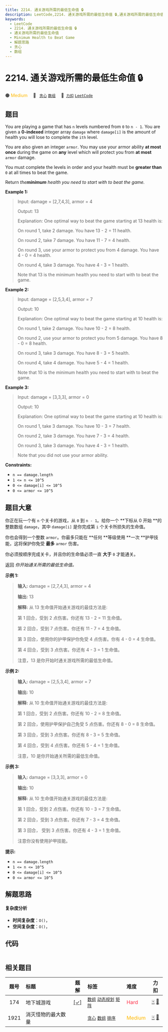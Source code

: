 ```yaml
---
title: 2214. 通关游戏所需的最低生命值 🔒
description: LeetCode,2214. 通关游戏所需的最低生命值 🔒,通关游戏所需的最低生命值,Minimum Health to Beat Game,解题思路,贪心,数组
keywords:
  - LeetCode
  - 2214. 通关游戏所需的最低生命值 🔒
  - 通关游戏所需的最低生命值
  - Minimum Health to Beat Game
  - 解题思路
  - 贪心
  - 数组
---
```


# 2214. 通关游戏所需的最低生命值 🔒

🟠 <font color=#ffb800>Medium</font>&emsp; 🔖&ensp; [`贪心`](/tag/greedy.md) [`数组`](/tag/array.md)&emsp; 🔗&ensp;[`力扣`](https://leetcode.cn/problems/minimum-health-to-beat-game) [`LeetCode`](https://leetcode.com/problems/minimum-health-to-beat-game)

## 题目

You are playing a game that has `n` levels numbered from `0` to `n - 1`. You
are given a **0-indexed** integer array `damage` where `damage[i]` is the
amount of health you will lose to complete the `ith` level.

You are also given an integer `armor`. You may use your armor ability **at
most once** during the game on **any** level which will protect you from **at
most** `armor` damage.

You must complete the levels in order and your health must be **greater than**
`0` at all times to beat the game.

Return _the**minimum** health you need to start with to beat the game._



**Example 1:**

> Input: damage = [2,7,4,3], armor = 4
> 
> Output: 13
> 
> Explanation: One optimal way to beat the game starting at 13 health is:
> 
> On round 1, take 2 damage. You have 13 - 2 = 11 health.
> 
> On round 2, take 7 damage. You have 11 - 7 = 4 health.
> 
> On round 3, use your armor to protect you from 4 damage. You have 4 - 0 = 4 health.
> 
> On round 4, take 3 damage. You have 4 - 3 = 1 health.
> 
> Note that 13 is the minimum health you need to start with to beat the game.

**Example 2:**

> Input: damage = [2,5,3,4], armor = 7
> 
> Output: 10
> 
> Explanation: One optimal way to beat the game starting at 10 health is:
> 
> On round 1, take 2 damage. You have 10 - 2 = 8 health.
> 
> On round 2, use your armor to protect you from 5 damage. You have 8 - 0 = 8 health.
> 
> On round 3, take 3 damage. You have 8 - 3 = 5 health.
> 
> On round 4, take 4 damage. You have 5 - 4 = 1 health.
> 
> Note that 10 is the minimum health you need to start with to beat the game.

**Example 3:**

> Input: damage = [3,3,3], armor = 0
> 
> Output: 10
> 
> Explanation: One optimal way to beat the game starting at 10 health is:
> 
> On round 1, take 3 damage. You have 10 - 3 = 7 health.
> 
> On round 2, take 3 damage. You have 7 - 3 = 4 health.
> 
> On round 3, take 3 damage. You have 4 - 3 = 1 health.
> 
> Note that you did not use your armor ability.

**Constraints:**

  * `n == damage.length`
  * `1 <= n <= 10^5`
  * `0 <= damage[i] <= 10^5`
  * `0 <= armor <= 10^5`


## 题目大意

你正在玩一个有 `n` 个关卡的游戏，从 `0` 到 `n - 1`。给你一个 **下标从 0  开始 **的整数数组 `damage`，其中
`damage[i]` 是你完成第 `i` 个关卡所损失的生命值。

你也会得到一个整数 `armor`。你最多只能在 **任何  **等级使用 **一次  **护甲技能，这将保护你免受 **最多**  `armor` 伤害。

你必须按顺序完成关卡，并且你的生命值必须一直 **大于** `0` 才能通关。

返回 _你开始通关所需的最低生命值。_



**示例 1:**

> 
> 
> 
> 
> 
> **输入:** damage = [2,7,4,3], armor = 4
> 
> **输出:** 13
> 
> **解释:** 从 13 生命值开始通关游戏的最佳方法是:
> 
> 第 1 回合，受到 2 点伤害。你还有 13 - 2 = 11 生命值。
> 
> 第 2 回合，受到 7 点伤害。你还有 11 - 7 = 4 生命值。
> 
> 第 3 回合，使用你的护甲保护你免受 4 点伤害。你有 4 - 0 = 4 生命值。
> 
> 第 4 回合，受到 3 点伤害。你还有 4 - 3 = 1 生命值。
> 
> 注意，13 是你开始时通关游戏所需的最低生命值。
> 
> 

**示例 2:**

> 
> 
> 
> 
> 
> **输入:** damage = [2,5,3,4], armor = 7
> 
> **输出:** 10
> 
> **解释:** 从 10 生命值开始通关游戏的最佳方法是:
> 
> 第 1 回合，受到 2 点伤害。你还有 10 - 2 = 8 生命值。
> 
> 第 2 回合，使用护甲保护自己免受 5 点伤害。你还有 8 - 0 = 8 生命值。
> 
> 第 3 回合，受到 3 点伤害。你还有 8 - 3 = 5 生命值。
> 
> 第 4 回合，受到 4 点伤害。你还有 5 - 4 = 1 生命值。
> 
> 注意，10 是你开始通关所需的最低生命值。
> 
> 

**示例 3:**

> 
> 
> 
> 
> 
> **输入:** damage = [3,3,3], armor = 0
> 
> **输出:** 10
> 
> **解释:** 从 10 生命值开始通关游戏的最佳方法是:
> 
> 第 1 回合，受到 2 点伤害。你还有 10 - 3 = 7 生命值。
> 
> 第 2 回合，受到 3 点伤害。你还有 7 - 3 = 4 生命值。
> 
> 第 3 回合， 受到 3 点伤害。你还有 4 - 3 = 1 生命值。
> 
> 注意你没有使用护甲技能。



**提示:**

  * `n == damage.length`
  * `1 <= n <= 10^5`
  * `0 <= damage[i] <= 10^5`
  * `0 <= armor <= 10^5`


## 解题思路

#### 复杂度分析

- **时间复杂度**：`O()`，
- **空间复杂度**：`O()`，

## 代码

```javascript

```

## 相关题目

<!-- prettier-ignore -->
| 题号 | 标题 | 题解 | 标签 | 难度 | 力扣 |
| :------: | :------ | :------: | :------ | :------ | :------: |
| 174 | 地下城游戏 | [[✓]](/problem/0174.md) |  [`数组`](/tag/array.md) [`动态规划`](/tag/dynamic-programming.md) [`矩阵`](/tag/matrix.md) | <font color=#ff334b>Hard</font> | [🀄️](https://leetcode.cn/problems/dungeon-game) [🔗](https://leetcode.com/problems/dungeon-game) |
| 1921 | 消灭怪物的最大数量 |  |  [`贪心`](/tag/greedy.md) [`数组`](/tag/array.md) [`排序`](/tag/sorting.md) | <font color=#ffb800>Medium</font> | [🀄️](https://leetcode.cn/problems/eliminate-maximum-number-of-monsters) [🔗](https://leetcode.com/problems/eliminate-maximum-number-of-monsters) |